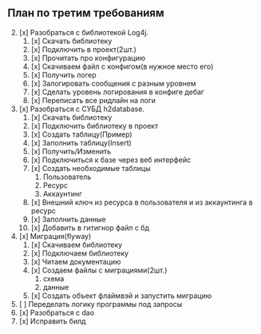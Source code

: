 ## План по третим требованиям
2. [x] Разобраться с библиотекой Log4j.
	1. [x] Скачать библиотеку
	2. [x] Подключить в проект(2шт.)
	3. [x] Прочитать про конфигурацию
	4. [x] Скачиваем файл с конфигом(в нужное место его)
	5. [x] Получить логер
	6. [x] Залогировать сообщения с разным уровнем
	7. [x] Сделать уровень логирования в конфиге дебаг
	8. [x] Переписать все ридлайн на логи 
1. [x] Разобраться с СУБД h2database.
	1. [x] Скачать библиотеку
	2. [x] Подключить библиотеку в проект
	3. [x] Создать таблицу(Пример)
	4. [x] Заполнить таблицу(Insert)
	5. [x] Получить/Изменить
	6. [x] Подключиться к базе через веб интерфейс
	7. [x] Создать необходимые таблицы 
		1. Пользователь
		2. Ресурс
		3. Аккаунтинг 
	4. [x] Внешний ключ из ресурса в пользователя и из аккаунтинга в ресурс
	5. [x] Заполнить данные
	6. [x] Добавить в гитигнор файл с бд
2. [x] Миграция(flyway)
	1. [x] Скачиваем библиотеку
	2. [x] Подключаем библиотеку
	3. [x] Читаем документацию
	4. [x] Создаем файлы с миграциями(2шт.)
		1. схема
		2. данные
	3. [x] Создать объект флаймвэй и запустить миграцию 
4. [ ] Переделать логику программы под запросы
5. [x] Разобраться с dao
6. [x] Исправить билд
	
